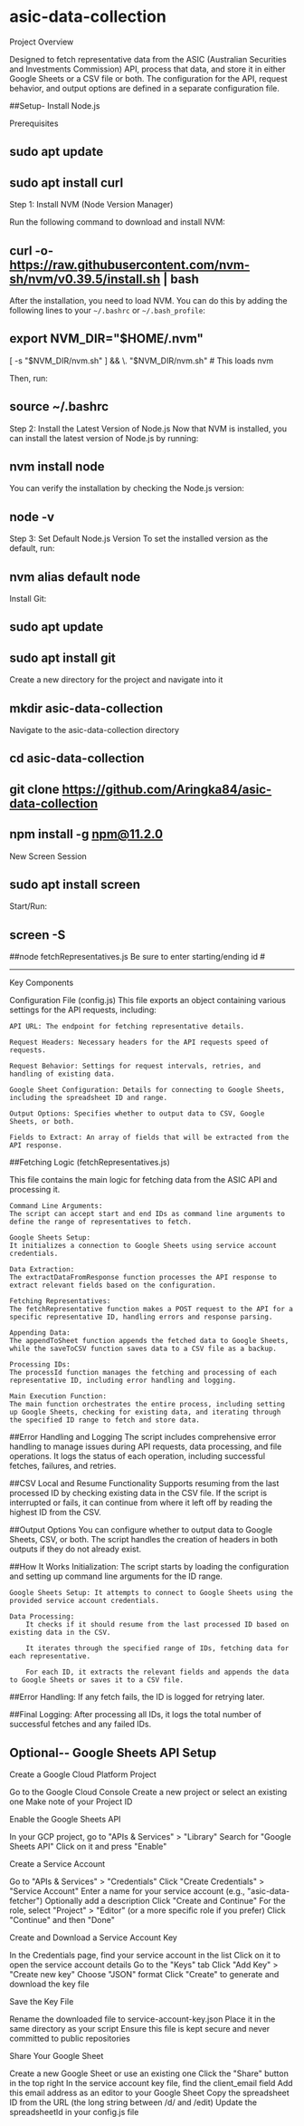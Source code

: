 # asic-data-collection


Project Overview

Designed to fetch representative data from the ASIC (Australian Securities and Investments Commission) API, process that data, and store it in either Google Sheets or a CSV file or both. The configuration for the API, request behavior, and output options are defined in a separate configuration file.


##Setup- Install Node.js

Prerequisites

## sudo apt update
## sudo apt install curl

Step 1: Install NVM (Node Version Manager)

Run the following command to download and install NVM:

## curl -o- https://raw.githubusercontent.com/nvm-sh/nvm/v0.39.5/install.sh | bash

After the installation, you need to load NVM. You can do this by adding the following lines to your `~/.bashrc` or `~/.bash_profile`:

## export NVM_DIR="$HOME/.nvm"
[ -s "$NVM_DIR/nvm.sh" ] && \. "$NVM_DIR/nvm.sh" # This loads nvm

Then, run:

## source ~/.bashrc

Step 2: Install the Latest Version of Node.js
    Now that NVM is installed, you can install the latest version of Node.js by running:

##   nvm install node

You can verify the installation by checking the Node.js version:
##   node -v

Step 3: Set Default Node.js Version
To set the installed version as the default, run:

## nvm alias default node

Install Git:
## sudo apt update
## sudo apt install git

Create a new directory for the project and navigate into it

## mkdir asic-data-collection

Navigate to the asic-data-collection directory

## cd asic-data-collection

## git clone https://github.com/Aringka84/asic-data-collection

## npm install -g npm@11.2.0

    
New Screen Session
## sudo apt install screen


Start/Run:

## screen -S <Session-NAME>
    
##node fetchRepresentatives.js <starting-id> <Ending-id> 
Be sure to enter starting/ending id #


---------------------------------------------------------

Key Components

Configuration File (config.js)
This file exports an object containing various settings for the API requests, including:

    API URL: The endpoint for fetching representative details.

    Request Headers: Necessary headers for the API requests speed of requests.

    Request Behavior: Settings for request intervals, retries, and handling of existing data.

    Google Sheet Configuration: Details for connecting to Google Sheets, including the spreadsheet ID and range.

    Output Options: Specifies whether to output data to CSV, Google Sheets, or both.

    Fields to Extract: An array of fields that will be extracted from the API response.


##Fetching Logic (fetchRepresentatives.js)

This file contains the main logic for fetching data from the ASIC API and processing it.

    Command Line Arguments:
    The script can accept start and end IDs as command line arguments to define the range of representatives to fetch.

    Google Sheets Setup:
    It initializes a connection to Google Sheets using service account credentials.

    Data Extraction:
    The extractDataFromResponse function processes the API response to extract relevant fields based on the configuration.

    Fetching Representatives:
    The fetchRepresentative function makes a POST request to the API for a specific representative ID, handling errors and response parsing.

    Appending Data:
    The appendToSheet function appends the fetched data to Google Sheets, while the saveToCSV function saves data to a CSV file as a backup.

    Processing IDs:
    The processId function manages the fetching and processing of each representative ID, including error handling and logging.

    Main Execution Function:
    The main function orchestrates the entire process, including setting up Google Sheets, checking for existing data, and iterating through the specified ID range to fetch and store data.

##Error Handling and Logging
    The script includes comprehensive error handling to manage issues during API requests, data processing, and file operations.
    It logs the status of each operation, including successful fetches, failures, and retries.

##CSV Local and Resume Functionality
    Supports resuming from the last processed ID by checking existing data in the CSV file.
    If the script is interrupted or fails, it can continue from where it left off by reading the highest ID from the CSV.

##Output Options
You can configure whether to output data to Google Sheets, CSV, or both. The script handles the creation of headers in both outputs if they do not already exist.


##How It Works
    Initialization: The script starts by loading the configuration and setting up command line arguments for the ID range.

    Google Sheets Setup: It attempts to connect to Google Sheets using the provided service account credentials.

    Data Processing:
        It checks if it should resume from the last processed ID based on existing data in the CSV.

        It iterates through the specified range of IDs, fetching data for each representative.

        For each ID, it extracts the relevant fields and appends the data to Google Sheets or saves it to a CSV file.

##Error Handling: 
If any fetch fails, the ID is logged for retrying later.

##Final Logging: 
After processing all IDs, it logs the total number of successful fetches and any failed IDs.



Optional-- Google Sheets API Setup
--------------------------------
Create a Google Cloud Platform Project

Go to the Google Cloud Console
Create a new project or select an existing one
Make note of your Project ID

Enable the Google Sheets API

In your GCP project, go to "APIs & Services" > "Library"
Search for "Google Sheets API"
Click on it and press "Enable"

Create a Service Account

Go to "APIs & Services" > "Credentials"
Click "Create Credentials" > "Service Account"
Enter a name for your service account (e.g., "asic-data-fetcher")
Optionally add a description
Click "Create and Continue"
For the role, select "Project" > "Editor" (or a more specific role if you prefer)
Click "Continue" and then "Done"

Create and Download a Service Account Key

In the Credentials page, find your service account in the list
Click on it to open the service account details
Go to the "Keys" tab
Click "Add Key" > "Create new key"
Choose "JSON" format
Click "Create" to generate and download the key file

Save the Key File

Rename the downloaded file to service-account-key.json
Place it in the same directory as your script
Ensure this file is kept secure and never committed to public repositories

Share Your Google Sheet

Create a new Google Sheet or use an existing one
Click the "Share" button in the top right
In the service account key file, find the client_email field
Add this email address as an editor to your Google Sheet
Copy the spreadsheet ID from the URL (the long string between /d/ and /edit)
Update the spreadsheetId in your config.js file